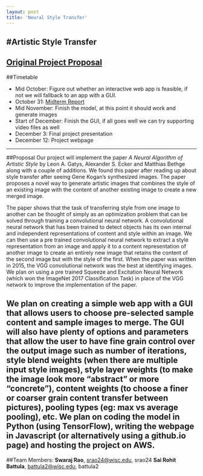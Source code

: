 ```yaml
---
layout: post
title: 'Neural Style Transfer'
---
```

#Artistic Style Transfer
---
[Original Project Proposal](https://docs.google.com/document/d/1SkfLmti0sP-YI5Gd3YDAnLqvERRPuLpEeC7HIRwHeAY/edit?usp=sharing)
---
##Timetable
* Mid October: Figure out whether an interactive web app is feasible, if not we will fallback to an app with a GUI.
* October 31: [Midterm Report](swrj.github.io/NeuralStyleTransfer/Report.html)
* Mid November: Finish the model, at this point it should work and generate images
* Start of December: Finish the GUI, if all goes well we can try supporting video files as well
* December 3: Final project presentation
* December 12: Project webpage
---
##Proposal
Our project will implement the paper *A Neural Algorithm of Artistic Style* by Leon A. Gatys, Alexander S. Ecker and Matthias Bethge along with a couple of additions. We found this paper after reading up about style transfer after seeing Gene Kogan’s synthesized images. The paper proposes a novel way to generate artistic images that combines the style of an existing image with the content of another existing image to create a new merged image. 

The paper shows that the task of transferring style from one image to another can be thought of simply as an optimization problem that can be solved through training a convolutional neural network. A convolutional neural network that has been trained to detect objects has its own internal and independent representations of content and style within an image. We can then use a pre trained convolutional neural network to extract a style representation from an image and apply it to a content representation of another image to create an entirely new image that retains the content of the second image but with the style of the first. When the paper was written in 2015, the VGG convolutional network was the best at identifying images. We plan on using a pre trained Squeeze and Excitation Neural Network (which won the ImageNet 2017 Classification Task) in place of the VGG network to improve the implementation of the paper.

We plan on creating a simple web app with a GUI that allows users to choose pre-selected sample content and sample images to merge. The GUI will also have plenty of options and parameters that allow the user to have fine grain control over the output image such as number of iterations, style blend weights (when there are multiple input style images), style layer weights (to make the image look more “abstract” or more “concrete”), content weights (to choose a finer or coarser grain content transfer between pictures), pooling types (eg: max vs average pooling), etc. We plan on coding the model in Python (using TensorFlow), writing the webpage in Javascript (or alternatively using a github.io page) and hosting the project on AWS.
---
##Team Members:
**Swaraj Rao**, srao24@wisc.edu, srao24
**Sai Rohit Battula**, battula2@wisc.edu, battula2
